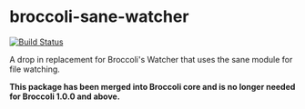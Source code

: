 broccoli-sane-watcher
=====================

[![Build Status](https://travis-ci.org/broccolijs/broccoli-sane-watcher.svg?branch=master)](https://travis-ci.org/broccolijs/broccoli-sane-watcher)

A drop in replacement for Broccoli's Watcher that uses the sane module for file watching.

**This package has been merged into Broccoli core and is no longer needed for Broccoli
1.0.0 and above.**
